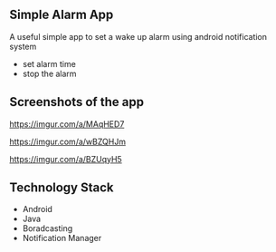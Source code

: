 ## Simple Alarm App

A useful simple app to set a wake up alarm using android notification system

- set alarm time
- stop the alarm

## Screenshots of the app

https://imgur.com/a/MAqHED7

https://imgur.com/a/wBZQHJm

https://imgur.com/a/BZUqyH5

## Technology Stack

* Android
* Java
* Boradcasting
* Notification Manager

 
